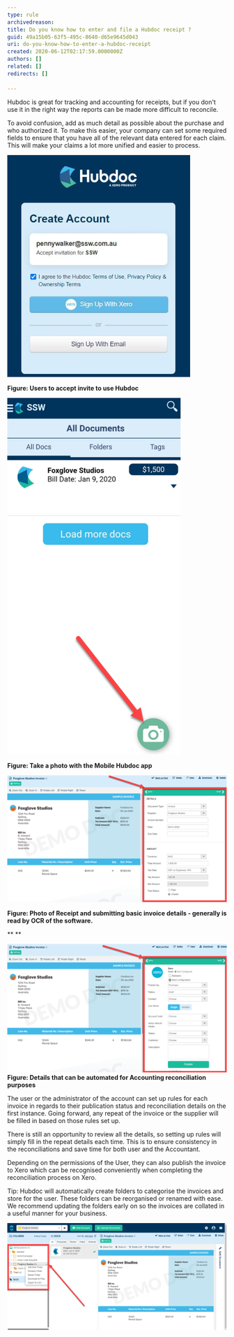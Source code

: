 ```yaml
---
type: rule
archivedreason: 
title: Do you know how to enter and file a Hubdoc receipt ?
guid: 49a15b05-63f5-495c-8640-d65e9645d043
uri: do-you-know-how-to-enter-a-hubdoc-receipt
created: 2020-06-12T02:17:59.0000000Z
authors: []
related: []
redirects: []

---
```


Hubdoc is great for tracking and accounting for receipts, but if you don't use it in the right way the reports can be made more difficult to reconcile.

To avoid confusion, add as much detail as possible about the purchase and who authorized it. To make this easier, your company can set some required fields to ensure that you have all of the relevant data entered for each claim. This will make your claims a lot more unified and easier to process. 



![](ac.png) 

 **Figure: Users to accept invite to use Hubdoc** 




![](de.png)


 **Figure: Take a photo with the Mobile Hubdoc app** 


![](wer.png)


 **Figure: Photo of Receipt and submitting basic invoice details - generally is read by OCR of the software.** 


 **
** 




![](che.png)
 **Figure: Details that can be automated for Accounting reconciliation purposes** 



The user or the administrator of the account can set up rules for each invoice in regards to their publication status and reconciliation details on the first instance. Going forward, any repeat of the invoice or the supplier will be filled in based on those rules set up. 




There is still an opportunity to review all the details, so setting up rules will simply fill in the repeat details each time. This is to ensure consistency in the reconciliations and save time for both user and the Accountant.





Depending on the permissions of the User, they can also publish the invoice to Xero which can be recognised conveniently when completing the reconciliation process on Xero.





Tip: Hubdoc will automatically create folders to categorise the invoices and store for the user. These folders can be reorganised or renamed with ease. We recommend updating the folders early on so the invoices are collated in a useful manner for your business. 





![](1.png)








<!--endintro-->
